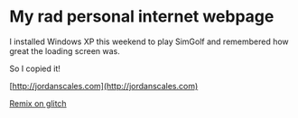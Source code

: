 # My rad personal internet webpage

I installed Windows XP this weekend to play SimGolf and remembered how great the loading screen was.

So I copied it!

[http://jordanscales.com](http://jordanscales.com)

[Remix on glitch](https://glitch.com/edit/#!/windows-xp)
